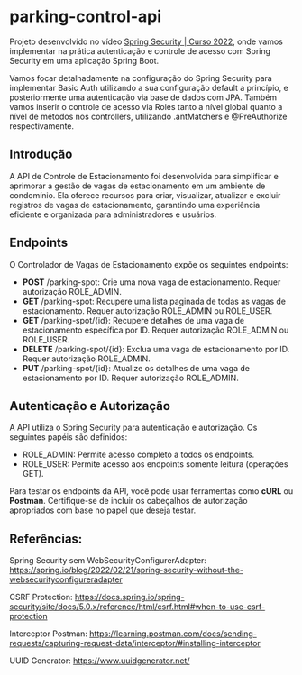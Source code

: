 # parking-control-api

Projeto desenvolvido no vídeo [Spring Security | Curso 2022](https://youtu.be/t6prPki7daU), onde vamos implementar na prática autenticação e controle de acesso com Spring Security em uma aplicação Spring Boot. 

Vamos focar detalhadamente na configuração do Spring Security para implementar Basic Auth utilizando a sua configuração default a princípio, e posteriormente uma autenticação via base de dados com JPA. Também vamos inserir o controle de acesso via Roles tanto a nível global quanto a nível de métodos nos controllers, utilizando .antMatchers e @PreAuthorize respectivamente.

## Introdução

A API de Controle de Estacionamento foi desenvolvida para simplificar e aprimorar a gestão de vagas de estacionamento em um ambiente de condomínio. Ela oferece recursos para criar, visualizar, atualizar e excluir registros de vagas de estacionamento, garantindo uma experiência eficiente e organizada para administradores e usuários.

## Endpoints

O Controlador de Vagas de Estacionamento expõe os seguintes endpoints:

- **POST** /parking-spot: Crie uma nova vaga de estacionamento. Requer autorização ROLE_ADMIN.
- **GET** /parking-spot: Recupere uma lista paginada de todas as vagas de estacionamento. Requer autorização ROLE_ADMIN ou ROLE_USER.
- **GET** /parking-spot/{id}: Recupere detalhes de uma vaga de estacionamento específica por ID. Requer autorização ROLE_ADMIN ou ROLE_USER.
- **DELETE** /parking-spot/{id}: Exclua uma vaga de estacionamento por ID. Requer autorização ROLE_ADMIN.
- **PUT** /parking-spot/{id}: Atualize os detalhes de uma vaga de estacionamento por ID. Requer autorização ROLE_ADMIN.

## Autenticação e Autorização

A API utiliza o Spring Security para autenticação e autorização. Os seguintes papéis são definidos:

- ROLE_ADMIN: Permite acesso completo a todos os endpoints.
- ROLE_USER: Permite acesso aos endpoints somente leitura (operações GET).

Para testar os endpoints da API, você pode usar ferramentas como **cURL** ou **Postman**. Certifique-se de incluir os cabeçalhos de autorização apropriados com base no papel que deseja testar.

## Referências:

Spring Security sem WebSecurityConfigurerAdapter: https://spring.io/blog/2022/02/21/spring-security-without-the-websecurityconfigureradapter

CSRF Protection: https://docs.spring.io/spring-security/site/docs/5.0.x/reference/html/csrf.html#when-to-use-csrf-protection

Interceptor Postman: https://learning.postman.com/docs/sending-requests/capturing-request-data/interceptor/#installing-interceptor

UUID Generator: https://www.uuidgenerator.net/